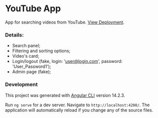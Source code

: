 # YouTube App

App for searching videos from YouTube. <a href="https://sashapt.github.io/You-tube-app/">View Deployment</a>.

### Details:
- Search panel;
- Filtering and sorting options;
- Video's card;
- Login/logout (fake, login: 'user@login.com', password: 'User_Password1');
- Admin page (fake);

### Development

This project was generated with [Angular CLI](https://github.com/angular/angular-cli) version 14.2.3.

Run `ng serve` for a dev server. Navigate to `http://localhost:4200/`. The application will automatically reload if you change any of the source files.







